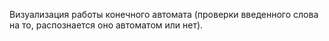 Визуализация работы конечного автомата (проверки введенного слова на то, распознается оно автоматом или нет).

